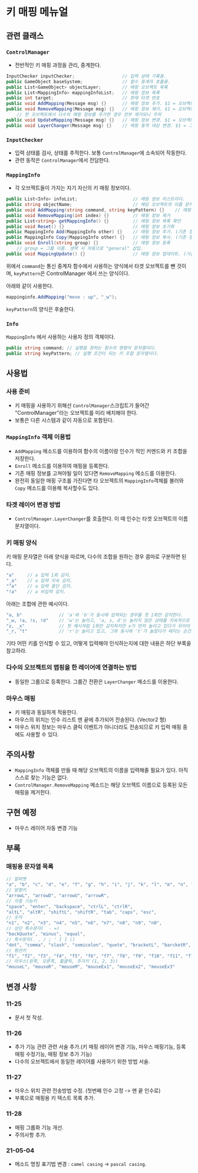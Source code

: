 # 키 매핑 메뉴얼

## 관련 클래스

### `ControlManager`

- 전반적인 키 매핑 과정을 관리, 중계한다.

```c#
InputChecker inputChecker;                  // 입력 상태 기록용.
public GameObject baseSystem;               // 함수 중계자 호출용.
public List<GameObject> objectLayer;        // 매핑 오브젝트 목록
public List<MappingInfo> mappingInfoList;   // 매핑 정보 목록
public int target;                          // 현재 타겟 번호
public void AddMapping(Message msg) {}      // 매핑 정보 추가. $1 = 오브젝트 이름, $2 = 매핑 정보, $3 = 그룹 이름.
public void RemoveMapping(Message msg) {}   // 매핑 정보 제거. $1 = 오브젝트 이름
    // 한 오브젝트에서 다수의 매핑 정보를 추가한 경우 전부 제거되니 주의
public void UpdateMapping(Message msg) {}   // 매핑 정보 변경. $1 = 오브젝트 이름, $2 = 매핑 정보, $3 = 그룹 이름.
public void LayerChanger(Message msg) {}    // 매핑 동작 대상 변경. $1 = 그룹 이름
```

### `InputChecker`

- 입력 상태를 검사, 상태를 추적한다. 보통 `ControlManager`에 소속되어 작동한다.
- 관련 동작은 `ControlManager`에서 전담한다.

### `MappingInfo`

- 각 오브젝트들이 가지는 자기 자신의 키 매핑 정보이다.

```c#
public List<Info> infoList;                     // 매핑 정보 리스트이다.
public string objectName;                       // 해당 오브젝트의 이름 문자열이다.
public void AddMapping(string command, string keyPattern) {}    // 매핑 정보 추가
public void RemoveMapping(int index) {}         // 매핑 정보 제거
public List<string> getMappingInfo() {}         // 매핑 정보 목록 확인
public void Reset() {}                          // 매핑 정보 초기화
public MappingInfo Add(MappingInfo other) {}    // 매핑 정보 추가. (기존 정보 보존)
public MappingInfo Copy(MappingInfo other) {}   // 매핑 정보 복사. (기존 정보 초기화)
public void Enroll(string group) {}             // 매핑 정보 등록
    // group = 그룹 이름. 생략 시 자동으로 "general" 삽입.
public void MappingUpdate() {}                  // 매핑 정보 업데이트. (기존 등록 정보가 있는 경우에만)
```

위에서 `command`는 통신 중계자 함수에서 사용하는 양식에서 타겟 오브젝트를 뺀 것이며, `keyPattern`은 ControlManager 에서 쓰는 양식이다.

아래와 같이 사용한다.

```c#
mappinginfo.AddMapping("move : up", "_w");
```

`keyPattern`의 양식은 후술한다.

### `Info`

`MappingInfo` 에서 사용하는 사용자 정의 객체이다.

```c#
public string command; // 실행을 원하는 함수의 명령어 문자열이다.
public string keyPattern; // 실행 조건이 되는 키 조합 문자열이다.
```

## 사용법

### 사용 준비

- 키 매핑을 사용하기 위해선 `ControlManager`스크립트가 들어간 "ControlManager"라는 오브젝트를 미리 배치해야 한다.
- 보통은 다른 시스템과 같이 자동으로 포함된다.

### `MappingInfo` 객체 이용법

- `AddMapping` 메소드를 이용하여 함수의 이름이랑 인수가 적인 커멘드와 키 조합을 저장한다.
- `Enroll` 메소드를 이용하여 매핑을 등록한다.
- 기존 매핑 정보를 고쳐야될 일이 있다면 `RemoveMapping` 메소드를 이용한다.
- 완전히 동일한 매핑 구조를 가진다면 타 오브젝트의 `MappingInfo`객체를 불러와 `Copy` 메소드를 이용해 복사할수도 있다.

### 타겟 레이어 변경 방법

- `ControlManager.LayerChanger`를 호출한다. 이 때 인수는 타겟 오브젝트의 이름 문자열이다.

### 키 매핑 양식

키 매핑 문자열은 아래 양식을 따르며, 다수의 조합을 원하는 경우 콤마로 구분하면 된다.

```c#
"a"     // a 입력 1회 감지.
"_a"    // a 입력 지속 감지.
"^a"    // a 입력 중단 감지.
"!a"    // a 비입력 감지.
```

아래는 조합에 관한 예시이다.

```c#
"a, b"              // 'a'와 'b'가 동시에 입력되는 경우를 첫 1회만 감지한다.
"_w, !a, !s, !d"    // 'w'는 눌리고, 'a, s, d'는 눌리지 않은 상태를 지속적으로 감지한다.
"z, _x"             // 첫 예시처럼 1회만 감지하지만 x가 먼저 눌리고 있다가 뒤이어 z가 눌린 경우에도 인식한다.
"_r, ^t"            // 'r'는 눌리고 있고, 그와 동시에 't'가 눌렀다가 떼지는 순간을 1회 감지한다.
```

기타 어떤 키를 인식할 수 있고, 어떻게 입력해야 인식하는지에 대한 내용은 하단 부록을 참고하라.

### 다수의 오브젝트의 맵핑을 한 레이어에 연결하는 방법

- 동일한 그룹으로 등록한다. 그룹간 전환은 `LayerChanger` 메소드를 이용한다.

### 마우스 매핑

- 키 매핑과 동일하게 적용한다.
- 마우스의 위치는 인수 리스트 맨 끝에 추가되어 전송된다. (Vector2 형)
- 마우스 위치 정보는 마우스 클릭 이벤트가 아니더라도 전송되므로 키 입력 매핑 중에도 사용할 수 있다.

## 주의사항

- `MappingInfo` 객체를 만들 때 해당 오브젝트의 이름을 입력해줄 필요가 있다. 아직 스스로 찾는 기능은 없다.
- `ControlManager.RemoveMapping` 메소드는 해당 오브젝트 이름으로 등록된 모든 매핑을 제거한다.

## 구현 예정

- 마우스 레이어 자동 변경 기능

## 부록

### 매핑용 문자열 목록

```c#
// 알파벳
"a", "b", "c", "d", "e", "f", "g", "h", "i", "j", "k", "l", "m", "n", "o", "p", "q", "r", "s", "t", "u", "v", "w", "x", "y", "z",
// 방향키
"arrowL", "arrowD", "arrowU", "arrowR",
// 각종 기능키
"space", "enter", "backspace", "ctrlL", "ctrlR",
"altL", "altR", "shiftL", "shiftR", "tab", "caps", "esc",
// 숫자
"n1", "n2", "n3", "n4", "n5", "n6", "n7", "n8", "n9", "n0",
// 상단 특수문자(` - =)
"backQuote", "minus", "equal",
// 특수문자(. , / ; ' [ ] \)
"dot", "comma", "slash", "semicolon", "quote", "bracketL", "barcketR", "backslash",
// 펑션키
"f1", "f2", "f3", "f4", "f5", "f6", "f7", "f8", "f9", "f10", "f11", "f12",
// 마우스(왼쪽, 오른쪽, 휠클릭, 추가키 (1, 2, 3))
"mouseL", "mouseR", "mouseM", "mouseEx1", "mouseEx2", "mouseEx3"
```

## 변경 사항

### 11-25
- 문서 첫 작성.

### 11-26
- 추가 기능 관련 관련 서술 추가.(키 매핑 레이어 변경 기능, 마우스 매핑기능, 등록 매핑 수정기능, 매핑 정보 추가 기능)
- 다수의 오브젝트에서 동일한 레이어를 사용하기 위한 방법 서술.

### 11-27
- 마우스 위치 관련 전송방법 수정. (첫번째 인수 고정 -> 맨 끝 인수로)
- 부록으로 매핑용 키 텍스트 목록 추가.

### 11-28
- 매핑 그룹화 기능 개선.
- 주의사항 추가.

### 21-05-04
- 메소드 명칭 표기법 변경 : `camel casing` -> `pascal casing`.